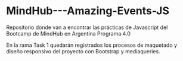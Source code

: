 # MindHub---Amazing-Events-JS
Repositorio donde van a encontrar las prácticas de Javascript del Bootcamp de MindHub en Argentina Programa 4.0

En la rama Task 1 quedarán registrados los procesos de maquetado y diseño responsivo del proyecto con Bootstrap y mediaqueries.
